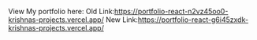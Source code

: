 View My portfolio here:
Old Link:https://portfolio-react-n2vz45oo0-krishnas-projects.vercel.app/
New Link:https://portfolio-react-g6i45zxdk-krishnas-projects.vercel.app/
